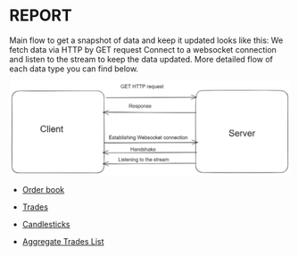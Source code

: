 
# REPORT


Main flow to get a snapshot of data and keep it updated looks like this:
We fetch data via HTTP by GET request
Connect to a websocket connection and listen to the stream to keep the data updated.
More detailed flow of each data type you can find below.


![diagram](diagram.png)




- [Order book](orderBook.md)

- [Trades](Trades.md)

- [Candlesticks](Candlesticks.md)

- [Aggregate Trades List](aggTrades.md)

